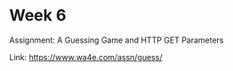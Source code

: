 # Week 6

Assignment: A Guessing Game and HTTP GET Parameters

Link: https://www.wa4e.com/assn/guess/
